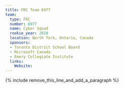 ```yaml
---
title: FRC Team 6977
team:
  type: FRC
  number: 6977
  name: Cyber Squad
  rookie_year: 2018
  location: North York, Ontario, Canada
  sponsors:
  - Toronto District School Board
  - Microsoft Canada
  - Emery Collegiate Institute
  links:
    Website:
---
```


{% include remove_this_line_and_add_a_paragraph %}